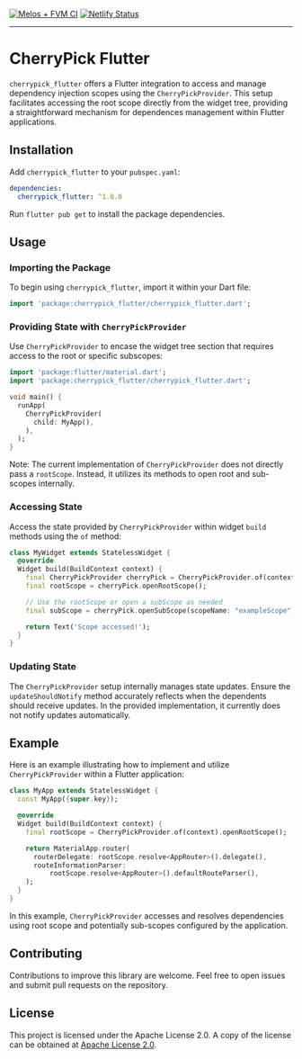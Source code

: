 [![Melos + FVM CI](https://github.com/pese-git/cherrypick/actions/workflows/pipeline.yml/badge.svg)](https://github.com/pese-git/cherrypick/actions/workflows/pipeline.yml)
[![Netlify Status](https://api.netlify.com/api/v1/badges/3c3e0f98-27a9-4dd4-9eab-4be0b96798b8/deploy-status)](https://app.netlify.com/projects/cherrypick-di/deploys)

---

# CherryPick Flutter

`cherrypick_flutter` offers a Flutter integration to access and manage dependency injection scopes using the `CherryPickProvider`. This setup facilitates accessing the root scope directly from the widget tree, providing a straightforward mechanism for dependences management within Flutter applications.

## Installation

Add `cherrypick_flutter` to your `pubspec.yaml`:

```yaml
dependencies:
  cherrypick_flutter: ^1.0.0
```

Run `flutter pub get` to install the package dependencies.

## Usage

### Importing the Package

To begin using `cherrypick_flutter`, import it within your Dart file:

```dart
import 'package:cherrypick_flutter/cherrypick_flutter.dart';
```

### Providing State with `CherryPickProvider`

Use `CherryPickProvider` to encase the widget tree section that requires access to the root or specific subscopes:

```dart
import 'package:flutter/material.dart';
import 'package:cherrypick_flutter/cherrypick_flutter.dart';

void main() {
  runApp(
    CherryPickProvider(
      child: MyApp(),
    ),
  );
}
```

Note: The current implementation of `CherryPickProvider` does not directly pass a `rootScope`. Instead, it utilizes its methods to open root and sub-scopes internally.

### Accessing State

Access the state provided by `CherryPickProvider` within widget `build` methods using the `of` method:

```dart
class MyWidget extends StatelessWidget {
  @override
  Widget build(BuildContext context) {
    final CherryPickProvider cherryPick = CherryPickProvider.of(context);
    final rootScope = cherryPick.openRootScope();

    // Use the rootScope or open a subScope as needed
    final subScope = cherryPick.openSubScope(scopeName: "exampleScope");

    return Text('Scope accessed!');
  }
}
```

### Updating State

The `CherryPickProvider` setup internally manages state updates. Ensure the `updateShouldNotify` method accurately reflects when the dependents should receive updates. In the provided implementation, it currently does not notify updates automatically.

## Example

Here is an example illustrating how to implement and utilize `CherryPickProvider` within a Flutter application:

```dart
class MyApp extends StatelessWidget {
  const MyApp({super.key});

  @override
  Widget build(BuildContext context) {
    final rootScope = CherryPickProvider.of(context).openRootScope();

    return MaterialApp.router(
      routerDelegate: rootScope.resolve<AppRouter>().delegate(),
      routeInformationParser:
          rootScope.resolve<AppRouter>().defaultRouteParser(),
    );
  }
}
```

In this example, `CherryPickProvider` accesses and resolves dependencies using root scope and potentially sub-scopes configured by the application.

## Contributing

Contributions to improve this library are welcome. Feel free to open issues and submit pull requests on the repository.

## License

This project is licensed under the Apache License 2.0. A copy of the license can be obtained at [Apache License 2.0](https://www.apache.org/licenses/LICENSE-2.0).